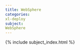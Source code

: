 ```yaml
---
title: WebSphere
categories:
xl-deploy
subject:
WebSphere
---
```


{% include subject_index.html %}
